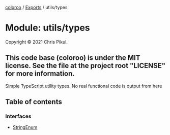 [coloroo](../README.md) / [Exports](../modules.md) / utils/types

# Module: utils/types

Copyright © 2021 Chris Pikul.

This code base (coloroo) is under the MIT license. See the file at the
project root "LICENSE" for more information.
-----------------------------------------------------------------------------

Simple TypeScript utility types. No real functional code is output from here

## Table of contents

### Interfaces

- [StringEnum](../interfaces/utils_types.StringEnum.md)
